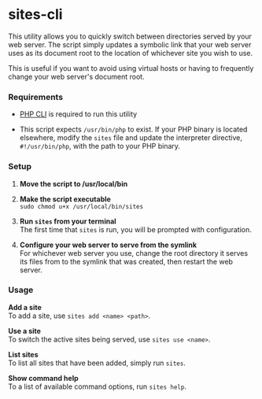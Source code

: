 # sites-cli
This utility allows you to quickly switch between directories served by your web server. The script simply updates a symbolic link that your web server uses as its document root to the location of whichever site you wish to use.

This is useful if you want to avoid using virtual hosts or having to frequently change your web server's document root.

### Requirements
* [PHP CLI](http://php.net/manual/en/features.commandline.php) is required to run this utility

* This script expects `/usr/bin/php` to exist. If your PHP binary is located elsewhere, modify the `sites` file and update the interpreter directive, `#!/usr/bin/php`, with the path to your PHP binary.

### Setup
1. **Move the script to /usr/local/bin**

2. **Make the script executable**
<br>`sudo chmod u+x /usr/local/bin/sites`

3. **Run `sites` from your terminal**
<br>The first time that `sites` is run, you will be prompted with configuration.

4. **Configure your web server to serve from the symlink**
<br>For whichever web server you use, change the root directory it serves its files from to the symlink that was created, then restart the web server.

### Usage
**Add a site**
<br>To add a site, use `sites add <name> <path>`.

**Use a site**
<br>To switch the active sites being served, use `sites use <name>`.

**List sites**
<br>To list all sites that have been added, simply run `sites`.

**Show command help**
<br>To a list of available command options, run `sites help`.				